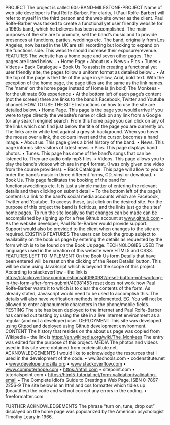 PROJECT
The project is called 60s-BAND-MILESTONE-PROJECT
Name of web site developer is Paul Rolfe-Barber.
For clarity, I (Paul Rolfe-Barber) will refer to myself in the third person and the web site owner as the client.
Paul Rolfe-Barber was tasked to create a functional yet user friendly website for a 1960s band, which he believes has been accomplished. The main purposes of the site are to promote, sell the band’s music and to provide presences at functions, parties, weddings etc. The band, originally from Los Angeles, now based in the UK are still recording but looking to expand on the functions side. This website should increase their exposure/revenue.
FEATURES
The website has a home page and seven other pages. The pages are listed below…
•	Home Page
•	About us
•	News
•	Pics
•	Tunes
•	Videos
•	Back Catalogue
•	Book Us
To assist in creating a functional yet user friendly site, the pages follow a uniform format as detailed below…
•	At the top of the page is the title of the page in yellow, Arial, bold text. With the exception of the home page, the page titles are the same as the link names. The ‘name’ on the home page instead of Home is (in bold) The Monkees - for the ultimate 60s experience
•	At the bottom left of each page’s content (not the screen) there are links to the band’s Facebook, Twitter and Youtube channel.
HOW TO USE THE SITE
Instructions on how to use the site are detailed below.
•	Home Page. This page is the page you would arrive if you were to type directly the website’s name or click on any link from a Google (or any search engine) search. From this home page you can click on any of the links which can find just below the title of the page you are currently on. The links are in white text against a greyish background. When you hover the mouse over a link, the colours invert and the cursor, becomes a hand image.
•	About us. This page gives a brief history of the band.
•	News. This page informs site visitors of latest news.
•	Pics. This page displays band photos.
•	Tunes. This page has some of the band’s songs that can be listened to. They are audio only mp3 files.
•	Videos. This page allows you to play the band’s videos which are in mp4 format. (I was only given one video from the course providers).
•	Back Catalogue. This page will allow to you to order the band’s music in three different forms, CD, vinyl or download.
•	Book Us. This page facilitates the booking of the band for functions/weddings etc. It is just a simple matter of entering the relevant details and then clicking on submit detail
•	To the bottom left of the page’s content is a link to the band’s social media accounts which are Facebook, Twitter and Youtube. To access these, just click on the desired site. For the purpose of this project the band is fictitious, and the links just go the sites’ home pages.
To run the site locally so that changes can be made can be accomplished by signing up for a free Github account at www.github.com – As the website developer, Paul Rolfe-Barber would provide support. Support would also be provided to the client when changes to the site are required. 
EXISTING FEATURES
The users can book the group subject to availability on the book us page by entering the details as requested by the form which is to be found on the Book Us page.
TECHNOLOGIES USED
The languages used in the creation of this website were HTML5 and CSS3.
FEATURES LEFT TO IMPLEMENT
On the Book Us form
Details that have been entered will be reset on the clicking of the Reset Details! button. This will be done using JavaScript which is beyond the scope of this project. According to stackoverflow – the link is https://stackoverflow.com/questions/40980932/reset-button-not-working-in-the-form-after-form-submit/40981453
reset does not work how Paul Rolfe-Barber wants it to which is to clear the contents of the form. As already stated, Javascript would need to be used to accomplish this.
The details will also have verification methods implemented. EG. You will not be allowed to enter alphanumeric characters in the phone/mobile fields.
TESTING
The site has been deployed to the internet and Paul Rolfe-Barber has carried out testing by using the site in a live internet environment as a regular (and not a developer) user.
DEPLOYMENT
This site was developed using Gitpod and deployed using Github development environment.
CONTENT
The history that resides on the about us page was copied from Wikipedia – the link is https://en.wikipedia.org/wiki/The_Monkees
The entry was edited for the purpose of this project.
MEDIA
The photos and videos used in this site were obtained from codeinstitute.net.
ACKNOWLEDGEMENTS
I would like to acknowledge the resources that I used in the development of the code.
•	ww.3schools.com
•	codenstitute.net
•	www.developer.mozilla.org
•	www.stackoverflow.com
•	www.computerhope.com
•	https://html.com
•	sitepoint.com
•	tutorialspoint.com
•	https://html5-tutorial.net/form-validation/validating-email
•	The Complete Idiot’s Guide to Creating a Web Page. ISBN 0-7897-2256-9
The site below is an html and css formatter which tidies up (beautifies) the code and will not correct any errors in the coding.
•	freeformatter.com

FURTHER ACKNOWLEDGEMENTS
The phrase “turn on, tune, drop out” displayed on the home page was popularized by the American psychologist Timothy Leary in 1966.


